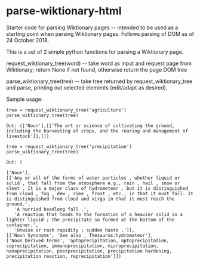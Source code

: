 # parse-wiktionary-html
Starter code for parsing Wiktionary pages -- intended to be used as a starting point when parsing Wiktionary pages. Follows parsing of DOM as of 24 October 2018.

This is a set of 2 simple python functions for parsing a Wiktionary page. 

request_wiktionary_tree(word) -- take word as input and request page from Wiktionary; return None if not found, otherwise return the page DOM tree

parse_wiktionary_tree(tree) -- take tree returned by request_wiktionary_tree and parse, printing out selected elements (edit/adapt as desired).

Sample usage:

```
tree = request_wiktionary_tree('agriculture')
parse_wiktionary_tree(tree)
```

```Out: (['Noun'],[['The art or science of cultivating the ground, including the harvesting of crops, and the rearing and management of livestock']],[])```

```
tree = request_wiktionary_tree('precipitation')
parse_wiktionary_tree(tree)
```

```
Out: (

['Noun'],
[['Any or all of the forms of water particles , whether liquid or solid , that fall from the atmosphere e.g., rain , hail , snow or sleet . It is a major class of hydrometeor , but it is distinguished from cloud , fog , dew , rime , frost , etc., in that it must fall. It is distinguished from cloud and virga in that it must reach the ground.',
   'A hurried headlong fall .',
   'A reaction that leads to the formation of a heavier solid in a lighter liquid ; the precipitate so formed at the bottom of the container.',
   'Unwise or rash rapidity ; sudden haste .']],
[['Noun Synonyms', 'See also , Thesaurus:hydrometeor'],
['Noun Derived terms', 'aptaprecipitation, aptoprecipitation, coprecipitation, immunoprecipitation, microprecipitation, nanoprecipitation, postprecipitation, precipitation hardening, precipitation reaction, reprecipitation']])
```
